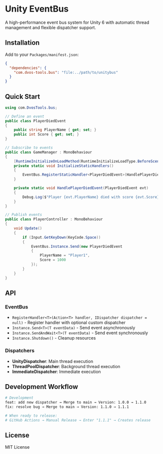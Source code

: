 # Unity EventBus

A high-performance event bus system for Unity 6 with automatic thread management and flexible dispatcher support.

## Installation

Add to your `Packages/manifest.json`:
```json
{
  "dependencies": {
    "com.dvos-tools.bus": "file:../path/to/unitybus"
  }
}
```

## Quick Start

```csharp
using com.DvosTools.bus;

// Define an event
public class PlayerDiedEvent
{
    public string PlayerName { get; set; }
    public int Score { get; set; }
}

// Subscribe to events
public class GameManager : MonoBehaviour
{
    [RuntimeInitializeOnLoadMethod(RuntimeInitializeLoadType.BeforeSceneLoad)]
    private static void InitializeStaticHandlers()
    {
        EventBus.RegisterStaticHandler<PlayerDiedEvent>(HandlePlayerDiedEvent);
    }

    private static void HandlePlayerDiedEvent(PlayerDiedEvent evt)
    {
        Debug.Log($"Player {evt.PlayerName} died with score {evt.Score}");
    }
}

// Publish events
public class PlayerController : MonoBehaviour
{
    void Update()
    {
        if (Input.GetKeyDown(KeyCode.Space))
        {
            EventBus.Instance.Send(new PlayerDiedEvent 
            { 
                PlayerName = "Player1", 
                Score = 1000 
            });
        }
    }
}
```

## API

### EventBus
- `RegisterHandler<T>(Action<T> handler, IDispatcher dispatcher = null)` - Register handler with optional custom dispatcher
- `Instance.Send<T>(T eventData)` - Send event asynchronously  
- `Instance.SendAndWait<T>(T eventData)` - Send event synchronously
- `Instance.Shutdown()` - Cleanup resources

### Dispatchers
- **UnityDispatcher**: Main thread execution
- **ThreadPoolDispatcher**: Background thread execution  
- **ImmediateDispatcher**: Immediate execution

## Development Workflow

```bash
# Development
feat: add new dispatcher → Merge to main → Version: 1.0.0 → 1.1.0
fix: resolve bug → Merge to main → Version: 1.1.0 → 1.1.1

# When ready to release:
# GitHub Actions → Manual Release → Enter "1.1.1" → Creates release
```

## License

MIT License
